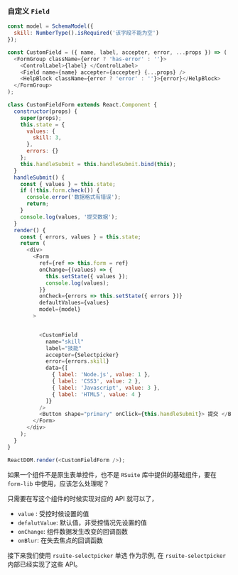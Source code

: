 ### 自定义 `Field`

<!--start-code-->
```js
const model = SchemaModel({
  skill: NumberType().isRequired('该字段不能为空')
});

const CustomField = ({ name, label, accepter, error, ...props }) => (
  <FormGroup className={error ? 'has-error' : ''}>
    <ControlLabel>{label} </ControlLabel>
    <Field name={name} accepter={accepter} {...props} />
    <HelpBlock className={error ? 'error' : ''}>{error}</HelpBlock>
  </FormGroup>
);

class CustomFieldForm extends React.Component {
  constructor(props) {
    super(props);
    this.state = {
      values: {
        skill: 3,
      },
      errors: {}
    };
    this.handleSubmit = this.handleSubmit.bind(this);
  }
  handleSubmit() {
    const { values } = this.state;
    if (!this.form.check()) {
      console.error('数据格式有错误');
      return;
    }
    console.log(values, '提交数据');
  }
  render() {
    const { errors, values } = this.state;
    return (
      <div>
        <Form
          ref={ref => this.form = ref}
          onChange={(values) => {
            this.setState({ values });
            console.log(values);
          }}
          onCheck={errors => this.setState({ errors })}
          defaultValues={values}
          model={model}
        >


          <CustomField
            name="skill"
            label="技能"
            accepter={Selectpicker}
            error={errors.skill}
            data={[
              { label: 'Node.js', value: 1 },
              { label: 'CSS3', value: 2 },
              { label: 'Javascript', value: 3 },
              { label: 'HTML5', value: 4 }
            ]}
          />
          <Button shape="primary" onClick={this.handleSubmit}> 提交 </Button>
        </Form>
      </div>
    );
  }
}

ReactDOM.render(<CustomFieldForm />);

```
<!--end-code-->

如果一个组件不是原生表单控件，也不是 `RSuite` 库中提供的基础组件，要在 `form-lib` 中使用，应该怎么处理呢？

只需要在写这个组件的时候实现对应的 API 就可以了，

- `value` : 受控时候设置的值
- `defalutValue`: 默认值，非受控情况先设置的值
- `onChange`: 组件数据发生改变的回调函数
- `onBlur`: 在失去焦点的回调函数

接下来我们使用 `rsuite-selectpicker` 单选 作为示例, 在 `rsuite-selectpicker` 内部已经实现了这些 API。

